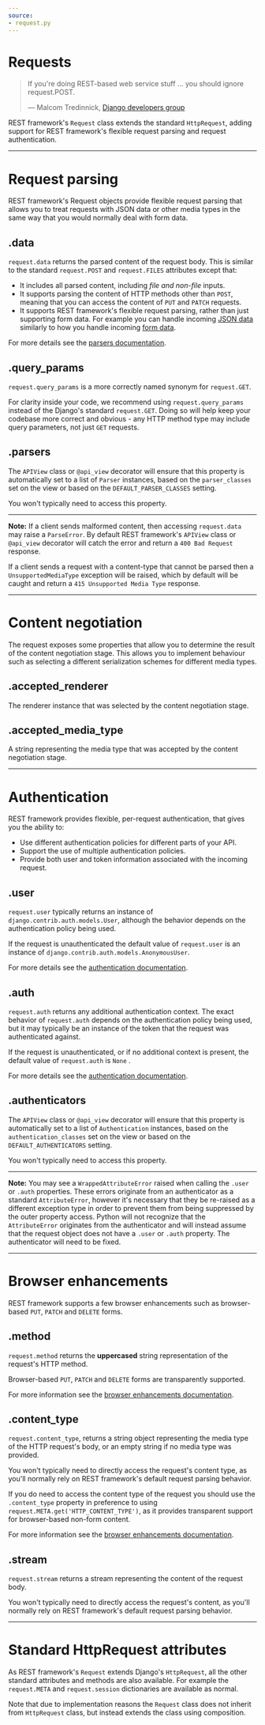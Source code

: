```yaml
---
source:
- request.py
---
```


# Requests

> If you're doing REST-based web service stuff ... you should ignore request.POST.
>
> &mdash; Malcom Tredinnick, [Django developers group][cite]

REST framework's `Request` class extends the standard `HttpRequest`, adding support for REST framework's flexible
request parsing and request authentication.

---

# Request parsing

REST framework's Request objects provide flexible request parsing that allows you to treat requests with JSON data or
other media types in the same way that you would normally deal with form data.

## .data

`request.data` returns the parsed content of the request body. This is similar to the standard `request.POST`
and `request.FILES` attributes except that:

* It includes all parsed content, including *file and non-file* inputs.
* It supports parsing the content of HTTP methods other than `POST`, meaning that you can access the content of `PUT`
  and `PATCH` requests.
* It supports REST framework's flexible request parsing, rather than just supporting form data. For example you can
  handle incoming [JSON data] similarly to how you handle incoming [form data].

For more details see the [parsers documentation].

## .query_params

`request.query_params` is a more correctly named synonym for `request.GET`.

For clarity inside your code, we recommend using `request.query_params` instead of the Django's standard `request.GET`.
Doing so will help keep your codebase more correct and obvious - any HTTP method type may include query parameters, not
just `GET` requests.

## .parsers

The `APIView` class or `@api_view` decorator will ensure that this property is automatically set to a list of `Parser`
instances, based on the `parser_classes` set on the view or based on the `DEFAULT_PARSER_CLASSES` setting.

You won't typically need to access this property.

---

**Note:** If a client sends malformed content, then accessing `request.data` may raise a `ParseError`. By default REST
framework's `APIView` class or `@api_view` decorator will catch the error and return a `400 Bad Request` response.

If a client sends a request with a content-type that cannot be parsed then a `UnsupportedMediaType` exception will be
raised, which by default will be caught and return a `415 Unsupported Media Type` response.

---

# Content negotiation

The request exposes some properties that allow you to determine the result of the content negotiation stage. This allows
you to implement behaviour such as selecting a different serialization schemes for different media types.

## .accepted_renderer

The renderer instance that was selected by the content negotiation stage.

## .accepted_media_type

A string representing the media type that was accepted by the content negotiation stage.

---

# Authentication

REST framework provides flexible, per-request authentication, that gives you the ability to:

* Use different authentication policies for different parts of your API.
* Support the use of multiple authentication policies.
* Provide both user and token information associated with the incoming request.

## .user

`request.user` typically returns an instance of `django.contrib.auth.models.User`, although the behavior depends on the
authentication policy being used.

If the request is unauthenticated the default value of `request.user` is an instance
of `django.contrib.auth.models.AnonymousUser`.

For more details see the [authentication documentation].

## .auth

`request.auth` returns any additional authentication context. The exact behavior of `request.auth` depends on the
authentication policy being used, but it may typically be an instance of the token that the request was authenticated
against.

If the request is unauthenticated, or if no additional context is present, the default value of `request.auth` is `None`
.

For more details see the [authentication documentation].

## .authenticators

The `APIView` class or `@api_view` decorator will ensure that this property is automatically set to a list
of `Authentication` instances, based on the `authentication_classes` set on the view or based on
the `DEFAULT_AUTHENTICATORS` setting.

You won't typically need to access this property.

---

**Note:** You may see a `WrappedAttributeError` raised when calling the `.user` or `.auth` properties. These errors
originate from an authenticator as a standard `AttributeError`, however it's necessary that they be re-raised as a
different exception type in order to prevent them from being suppressed by the outer property access. Python will not
recognize that the `AttributeError` originates from the authenticator and will instead assume that the request object
does not have a `.user` or `.auth` property. The authenticator will need to be fixed.

---

# Browser enhancements

REST framework supports a few browser enhancements such as browser-based `PUT`, `PATCH` and `DELETE` forms.

## .method

`request.method` returns the **uppercased** string representation of the request's HTTP method.

Browser-based `PUT`, `PATCH` and `DELETE` forms are transparently supported.

For more information see the [browser enhancements documentation].

## .content_type

`request.content_type`, returns a string object representing the media type of the HTTP request's body, or an empty
string if no media type was provided.

You won't typically need to directly access the request's content type, as you'll normally rely on REST framework's
default request parsing behavior.

If you do need to access the content type of the request you should use the `.content_type` property in preference to
using `request.META.get('HTTP_CONTENT_TYPE')`, as it provides transparent support for browser-based non-form content.

For more information see the [browser enhancements documentation].

## .stream

`request.stream` returns a stream representing the content of the request body.

You won't typically need to directly access the request's content, as you'll normally rely on REST framework's default
request parsing behavior.

---

# Standard HttpRequest attributes

As REST framework's `Request` extends Django's `HttpRequest`, all the other standard attributes and methods are also
available. For example the `request.META` and `request.session` dictionaries are available as normal.

Note that due to implementation reasons the `Request` class does not inherit from `HttpRequest` class, but instead
extends the class using composition.


[cite]: https://groups.google.com/d/topic/django-developers/dxI4qVzrBY4/discussion

[parsers documentation]: parsers.md

[JSON data]: parsers.md#jsonparser

[form data]: parsers.md#formparser

[authentication documentation]: authentication.md

[browser enhancements documentation]: ../topics/browser-enhancements.md
